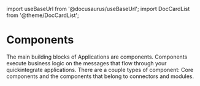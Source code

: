 import useBaseUrl from '@docusaurus/useBaseUrl';
import DocCardList from '@theme/DocCardList';

# Components

The main building blocks of Applications are components. Components execute business logic on the messages that flow through your quickintegrate applications. There are a couple types of component: Core components and the components that belong to connectors and modules.